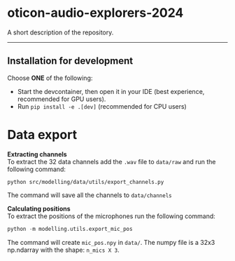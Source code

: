 # oticon-audio-explorers-2024

A short description of the repository.

---

## Installation for development
Choose __**ONE**__ of the following:
- Start the devcontainer, then open it in your IDE (best experience, recommended for GPU users).
- Run `pip install -e .[dev]` (recommended for CPU users)


# Data export

**Extracting channels**  
To extract the 32 data channels add the ``.wav`` file to ``data/raw`` and run the following command:
```
python src/modelling/data/utils/export_channels.py
```
The command will save all the channels to ``data/channels``

**Calculating positions**  
To extract the positions of the microphones run the following command:
```python
python -m modelling.utils.export_mic_pos
```
The command will create ``mic_pos.npy`` in ``data/``.
The numpy file is a 32x3 np.ndarray with the shape: `n_mics X 3`.